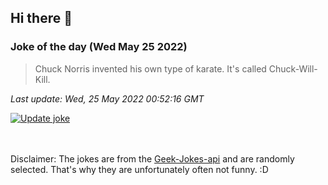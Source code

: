 ## Hi there 👋

### Joke of the day (Wed May 25 2022)
<!-- joke -->
>Chuck Norris invented his own type of karate. It's called Chuck-Will-Kill.
<!-- /joke -->

*Last update: Wed, 25 May 2022 00:52:16 GMT*

[![Update joke](https://github.com/nclskfm/nclskfm/actions/workflows/joke.yml/badge.svg)](https://github.com/nclskfm/nclskfm/actions/workflows/joke.yml)

<br><br>
Disclaimer: The jokes are from the [Geek-Jokes-api](https://github.com/sameerkumar18/geek-joke-api) and are randomly selected. That's why they are unfortunately often not funny. :D
